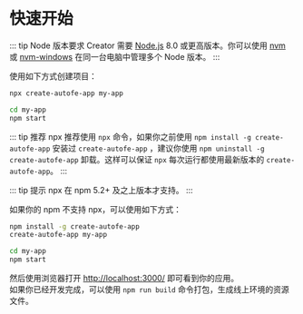 # 快速开始

::: tip Node 版本要求
Creator 需要 [Node.js](https://nodejs.org/) 8.0 或更高版本。你可以使用 [nvm](https://github.com/creationix/nvm) 或 [nvm-windows](https://github.com/coreybutler/nvm-windows) 在同一台电脑中管理多个 Node 版本。
:::

使用如下方式创建项目：

```sh
npx create-autofe-app my-app

cd my-app
npm start
```

::: tip 推荐 npx
推荐使用 `npx` 命令，如果你之前使用 `npm install -g create-autofe-app` 安装过 `create-autofe-app` ，建议你使用 `npm uninstall -g create-autofe-app` 卸载。这样可以保证 `npx` 每次运行都使用最新版本的 `create-autofe-app`。
:::

::: tip 提示
npx 在 npm 5.2+ 及之上版本才支持。
:::

如果你的 npm 不支持 npx，可以使用如下方式：

```sh
npm install -g create-autofe-app
create-autofe-app my-app

cd my-app
npm start
```

然后使用浏览器打开 [http://localhost:3000/](http://localhost:3000/) 即可看到你的应用。<br>
如果你已经开发完成，可以使用 `npm run build` 命令打包，生成线上环境的资源文件。
